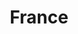 ---
title: France
featured: true
private: true # do not show in list, only as feature
# params.featured_image: C_IMG_2618_feature.JPEG

resources:

# Belfort
- src: A_IMG_2493.JPEG
  title: Belfort

- src: A_IMG_2495.JPEG
  title: Belfort

- src: A_IMG_2496.JPEG
  title: Belfort

- src: A_IMG_2497.JPEG
  title: Belfort

- src: A_IMG_2498.JPEG
  title: Belfort

- src: A_IMG_2506.JPEG
  title: Belfort


# Octeville-Sur-Mer
- src: B_IMG_2726.JPEG
  title: Octeville-Sur-Mer

- src: B_IMG_1164.JPEG
  title: Octeville-Sur-Mer

- src: B_IMG_2728.JPEG
  title: Octeville-Sur-Mer

- src: B_IMG_2731.JPEG
  title: Octeville-Sur-Mer

- src: B_IMG_2812.JPEG
  title: Octeville-Sur-Mer

- src: B_IMG_2846.JPEG
  title: Octeville-Sur-Mer

- src: B_IMG_2848.JPEG
  title: Octeville-Sur-Mer

- src: B_IMG_3061.JPEG
  title: Octeville-Sur-Mer

- src: B_IMG_3064.JPEG
  title: Octeville-Sur-Mer

- src: B_IMG_3082.JPEG
  title: Octeville-Sur-Mer

- src: B_IMG_3117.JPG
  title: Octeville-Sur-Mer  

- src: B_IMG_3152.JPEG
  title: Octeville-Sur-Mer


# /Le Havre
- src: C_IMG_2618_feature.JPEG
  title: Le Havre

- src: C_IMG_2666.JPEG
  title: |
    Le Havre: Catène de Containers - instalation by Vincent Ganivet built in 2017 to celebrate 500 anniversary of the Le Havre city. It’s 29m high and it’s made of 38 painted containers.

- src: C_IMG_2894.JPEG
  title: |
    Le Havre: Fireworks for the national day of France on the 14th of July.

- src: C_IMG_2879.JPEG
  title: |
    Le Havre: Fireworks for the national day of France on the 14th of July.

- src: C_IMG_2878.JPEG
  title: |
    Le Havre: Fireworks for the national day of France on the 14th of July.

- src: C_IMG_2675.JPEG
  title: |
    Le Havre: We arrived just in time to see the Olympic flame runners passing through Le Havre.

- src: C_IMG_2640.JPEG
  title: Le Havre

- src: C_IMG_2643.JPEG
  title: Le Havre

- src: C_IMG_2644.JPEG
  title: Le Havre

- src: C_IMG_2686.JPEG
  title: Le Havre

- src: C_IMG_2687.JPEG
  title: Le Havre

- src: C_IMG_2692.JPEG
  title: Le Havre

- src: C_IMG_2694.JPEG
  title: Le Havre

- src: C_xyourphoto.jpg
  title: |
    Le Havre: We tried our hand at impressionism in MuMa (Museum of Modern Art).
---